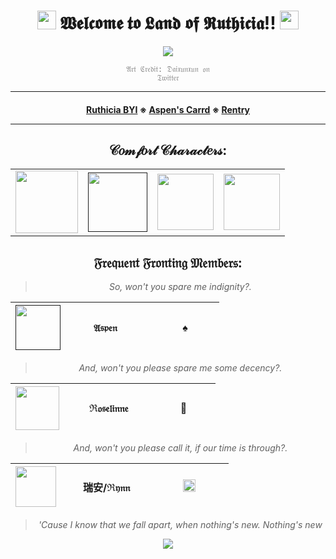 <div align="center">
  
<h1><img src="https://pixels.crd.co/assets/images/gallery08/76883d7c.gif?v=7212058b" width="30"> 𝖂𝖊𝖑𝖈𝖔𝖒𝖊 𝖙𝖔 𝕷𝖆𝖓𝖉 𝖔𝖋 𝕽𝖚𝖙𝖍𝖎𝖈𝖎𝖆!! <img src="https://pixels.crd.co/assets/images/gallery08/76883d7c.gif?v=7212058b" width="30"></h1>

</div>

<div align="center">

  <a href="https://x.com/Daixunxun/status/1780453555066880432"><img src="https://i.imgur.com/P0hcBhU.jpeg"></a>

  <code style="color : gray">𝔄𝔯𝔱 ℭ𝔯𝔢𝔡𝔦𝔱: 𝔇𝔞𝔦𝔵𝔲𝔫𝔵𝔲𝔫 𝔬𝔫 𝔗𝔴𝔦𝔱𝔱𝔢𝔯</code> 

***

<h4>
  
<a href="https://ruthiciasys.carrd.co/">Ruthicia BYI</a>
※
<a href="https://vita-et-mortem.carrd.co/">Aspen's Carrd</a>
※
<a href="https://rentry.co/ruthicia">Rentry</a>

***

</h4>

 <h2> 𝒞𝑜𝓂𝒻𝑜𝓇𝓉 𝒞𝒽𝒶𝓇𝒶𝒸𝓉𝑒𝓇𝓈: </h2>

<table border="0" cellpadding="10" cellspacing="5" width="100"><tr>
<td><a href="https://x.com/sundaenui"><img src="https://media.tenor.com/GV6Op7354SgAAAAi/sunday-honkai-star-rail.gif" width="100"> </a></td>
<td><a href=""><img src="https://media.tenor.com/yLNo8ymqYysAAAAi/jing-yuan-honkia-star-rail-jing-yuan.gif" width="95"> </a></td>
<td><a href="https://www.deviantart.com/doosio"> <img src="https://media.giphy.com/media/4GIg6l0sq8ezKSfMes/giphy.gif" width="90"> </a> </td>
<td><a href="https://www.deviantart.com/doosio"><img src="https://media.giphy.com/media/yMLGvrk1VV0ZKdtbg9/source.gif" width="90"> </a></td>
</tr></table>
  
  
 <h2> 𝔉𝔯𝔢𝔮𝔲𝔢𝔫𝔱 𝔉𝔯𝔬𝔫𝔱𝔦𝔫𝔤 𝔐𝔢𝔪𝔟𝔢𝔯𝔰: </h2>

  
  <blockquote><i>So, won't you spare me indignity?.</i></blockquote>


|<a href=""><img src="https://media.tenor.com/cJQjMa91eUsAAAAi/aventurine-honkai-star-rail.gif" width="72"></a>|                𝔄𝔰𝔭𝔢𝔫                  |                   ♠                   |
| :-------------: | :-------------: | :-------------: |

<blockquote><i>And, won't you please spare me some decency?.</i></blockquote>

|<a href="https://ko-fi.com/s/c5339d79b1"><img src="https://media.giphy.com/media/Rrpq9sUXy9d8s1UB9E/giphy.gif" width="70"></a>|            ℜ𝔬𝔰𝔢𝔩𝔦𝔫𝔫𝔢            |                   🌙                  |
| :-------------: | :-------------: | :-------------: |

<blockquote><i>And, won't you please call it, if our time is through?.</i></blockquote>

|<a href="https://www.deviantart.com/doosio"><img src="https://images-wixmp-ed30a86b8c4ca887773594c2.wixmp.com/f/e15a9051-e20c-467a-8375-90dee1a91fc4/dgsavby-41e5e0d1-2f95-45f7-bef2-72c3f011731a.gif?token=eyJ0eXAiOiJKV1QiLCJhbGciOiJIUzI1NiJ9.eyJzdWIiOiJ1cm46YXBwOjdlMGQxODg5ODIyNjQzNzNhNWYwZDQxNWVhMGQyNmUwIiwiaXNzIjoidXJuOmFwcDo3ZTBkMTg4OTgyMjY0MzczYTVmMGQ0MTVlYTBkMjZlMCIsIm9iaiI6W1t7InBhdGgiOiJcL2ZcL2UxNWE5MDUxLWUyMGMtNDY3YS04Mzc1LTkwZGVlMWE5MWZjNFwvZGdzYXZieS00MWU1ZTBkMS0yZjk1LTQ1ZjctYmVmMi03MmMzZjAxMTczMWEuZ2lmIn1dXSwiYXVkIjpbInVybjpzZXJ2aWNlOmZpbGUuZG93bmxvYWQiXX0.09E7zI-hdWFCHL3Aar2i043-Ic9iuvdkc8tnndvRWFg" width="65"></a>|             瑞安/ℜ𝔶𝔫𝔫             |             <a><img src="https://i.imgur.com/qQfzOPD.png" width="20"></a>               |
| :-------------: | :-------------: | :-------------: |

<blockquote><i>'Cause I know that we fall apart, when nothing's new. Nothing's new</i></blockquote>




<p align="center"> <img src="https://komarev.com/ghpvc/?username=ruthiciasys&color=gray">
</p>
</div>
<!---

Ruthiciasys/Ruthiciasys is a ✨ special ✨ repository because its `README.md` (this file) appears on your GitHub profile.
You can click the Preview link to take a look at your changes.
--->
